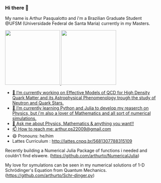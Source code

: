 ### Hi there 👋

My name is Arthur Pasqualotto and i'm a Brazilian Graduate Student @UFSM (Universidade Federal de Santa Maria) currently in my Masters.

 <div>
  <a href="https://github.com/arthurto">
  <img height="180em" src="https://github-readme-stats.vercel.app/api?username=arthurto&show_icons=true&theme=dark&include_all_commits=true&count_private=true"/>
  <img height="180em" src="https://github-readme-stats.vercel.app/api/top-langs/?username=arthurto&layout=compact&langs_count=7&theme=dark"/>
</div>


- 🔭 I’m currently working on Effective Models of QCD for High Density Quark Matter and its Astrophysical Phenomenology trough the study of Neutron and Quark Stars.
- 🌱 I’m currently learning Python and Julia to develop my reaserch on Physics, but i'm also a lover of Mathematics and all sort of numerical simulations. 
- 💬 Ask me about Physics, Mathematics & anything you want!! 
- 📫 How to reach me: arthur.ps22009@gmail.com 
- 😄 Pronouns: he/him
- Lattes Curriculum : http://lattes.cnpq.br/5681307788315109

Recently building a Numerical Julia Package of functions i needed and couldn't find elswere. (https://github.com/arthurto/NumericalJulia)

My love for symulations can be seen in my numerical solutions of 1-D Schrödinger's Equation from Quantum Mechanics. (https://github.com/arthurto/Schr-dinger.py)

